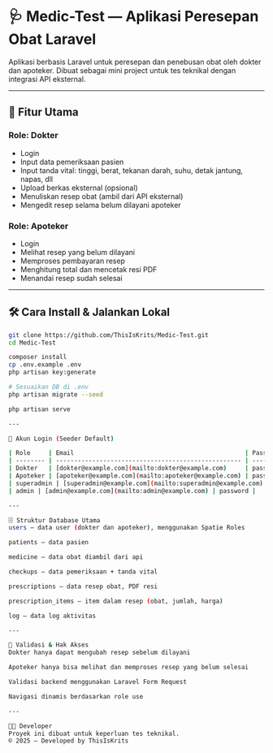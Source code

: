 # 🩺 Medic-Test — Aplikasi Peresepan Obat Laravel

Aplikasi berbasis Laravel untuk peresepan dan penebusan obat oleh dokter dan apoteker. Dibuat sebagai mini project untuk tes teknikal dengan integrasi API eksternal.

---

## 🚀 Fitur Utama

### Role: Dokter
- Login
- Input data pemeriksaan pasien
- Input tanda vital: tinggi, berat, tekanan darah, suhu, detak jantung, napas, dll
- Upload berkas eksternal (opsional)
- Menuliskan resep obat (ambil dari API eksternal)
- Mengedit resep selama belum dilayani apoteker

### Role: Apoteker
- Login
- Melihat resep yang belum dilayani
- Memproses pembayaran resep
- Menghitung total dan mencetak resi PDF
- Menandai resep sudah selesai

---

## 🛠️ Cara Install & Jalankan Lokal

```bash
git clone https://github.com/ThisIsKrits/Medic-Test.git
cd Medic-Test

composer install
cp .env.example .env
php artisan key:generate

# Sesuaikan DB di .env
php artisan migrate --seed

php artisan serve

---

🔐 Akun Login (Seeder Default)

| Role     | Email                                               | Password |
| -------- | --------------------------------------------------- | -------- |
| Dokter   | [dokter@example.com](mailto:dokter@example.com)     | password |
| Apoteker | [apoteker@example.com](mailto:apoteker@example.com) | password |
| superadmin | [superadmin@example.com](mailto:superadmin@example.com) | password |
| admin | [admin@example.com](mailto:admin@example.com) | password |

---

🗄️ Struktur Database Utama
users – data user (dokter dan apoteker), menggunakan Spatie Roles

patients – data pasien

medicine – data obat diambil dari api

checkups – data pemeriksaan + tanda vital

prescriptions – data resep obat, PDF resi

prescription_items – item dalam resep (obat, jumlah, harga)

log – data log aktivitas

---

🧾 Validasi & Hak Akses
Dokter hanya dapat mengubah resep sebelum dilayani

Apoteker hanya bisa melihat dan memproses resep yang belum selesai

Validasi backend menggunakan Laravel Form Request

Navigasi dinamis berdasarkan role use

---

🧑‍💻 Developer
Proyek ini dibuat untuk keperluan tes teknikal.
© 2025 – Developed by ThisIsKrits
